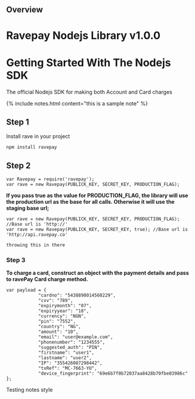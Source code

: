 ## Overview

# Ravepay Nodejs Library v1.0.0

Getting Started With The Nodejs SDK
==================
The official Nodejs SDK for making both Account and Card charges

{% include notes.html content="this is a sample note" %}


Step 1
------
Install rave in your project

```
npm install ravepay
```

Step 2
------

```
var Ravepay = require('ravepay');
var rave = new Ravepay(PUBLICK_KEY, SECRET_KEY, PRODUCTION_FLAG);
```

**If you pass true as the value for PRODUCTION_FLAG, the library will use the production url
as the base for all calls. Otherwise it will use the staging base url;**


```
var rave = new Ravepay(PUBLICK_KEY, SECRET_KEY, PRODUCTION_FLAG); //Base url is 'http://'
var rave = new Ravepay(PUBLICK_KEY, SECRET_KEY, true); //Base url is 'http://api.ravepay.co'
```

`throwing this in there`

### Step 3
**To charge a card, construct an object with the payment details and pass to
ravePay Card charge method.**

```
var payload = {
            "cardno": "5438898014560229",
            "cvv": "789",
            "expirymonth": "07",
            "expiryyear": "18",
            "currency": "NGN",
            "pin": "7552",
            "country": "NG",
            "amount": "10",
            "email": "user@example.com",
            "phonenumber": "1234555",
            "suggested_auth": "PIN",
            "firstname": "user1",
            "lastname": "user2",
            "IP": "355426087298442",
            "txRef": "MC-7663-YU",
            "device_fingerprint": "69e6b7f0b72037aa8428b70fbe03986c"
};
```



<div class="notes">
Testing notes style
</div>
